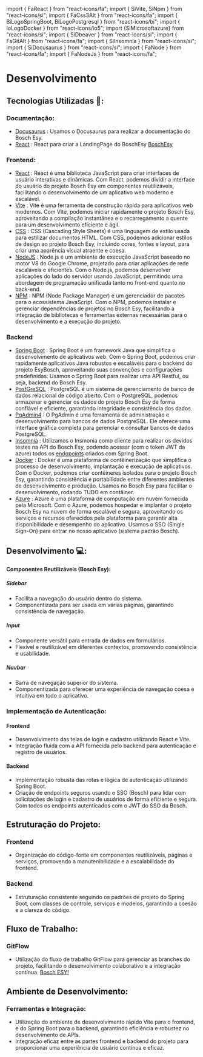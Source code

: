 import { FaReact } from "react-icons/fa";
import { SiVite, SiNpm } from "react-icons/si";
import { FaCss3Alt } from "react-icons/fa";
import { BiLogoSpringBoot, BiLogoPostgresql } from "react-icons/bi";
import { IoLogoDocker } from "react-icons/io5";
import {SiMicrosoftazure} from "react-icons/si";
import { SiDbeaver } from "react-icons/si";
import { FaGitAlt } from "react-icons/fa";
import { SiInsomnia } from "react-icons/si";
import { SiDocusaurus } from "react-icons/si";
import { FaNode } from "react-icons/fa";
import { FaNodeJs } from "react-icons/fa";

# Desenvolvimento

## Tecnologias Utilizadas 🧰:

### Documentação:
- [Docusaurus](https://docusaurus.io/) <SiDocusaurus />: Usamos o Docusaurus para realizar a documentação do Bosch Esy.
- [React](https://react.dev/)  <FaReact/>: React para criar a LandingPage do BoschEsy [BoschEsy](https://esy.vercel.app/)

### Frontend:
- [React](https://react.dev/)  <FaReact/>: React é uma biblioteca JavaScript para criar interfaces de usuário interativas e dinâmicas. Com React, podemos dividir a interface do usuário do projeto Bosch Esy em componentes reutilizáveis, facilitando o desenvolvimento de um aplicativo web moderno e escalável.
- [Vite](https://vitejs.dev/) <SiVite/>: Vite é uma ferramenta de construção rápida para aplicativos web modernos. Com Vite, podemos iniciar rapidamente o projeto Bosch Esy, aproveitando a compilação instantânea e o recarregamento a quente para um desenvolvimento eficiente e ágil.
- [CSS](https://developer.mozilla.org/pt-BR/docs/Web/CSS) <FaCss3Alt />: CSS (Cascading Style Sheets) é uma linguagem de estilo usada para estilizar documentos HTML. Com CSS, podemos adicionar estilos de design ao projeto Bosch Esy, incluindo cores, fontes e layout, para criar uma aparência visual atraente e coesa.
- [NodeJS](https://nodejs.org/en) <FaNodeJs />: Node.js é um ambiente de execução JavaScript baseado no motor V8 do Google Chrome, projetado para criar aplicações de rede escaláveis e eficientes. Com o Node.js, podemos desenvolver aplicações do lado do servidor usando JavaScript, permitindo uma abordagem de programação unificada tanto no front-end quanto no back-end.
- [NPM](https://www.npmjs.com/) <SiNpm />: NPM (Node Package Manager) é um gerenciador de pacotes para o ecossistema JavaScript. Com o NPM, podemos instalar e gerenciar dependências de projetos no Bosch Esy, facilitando a integração de bibliotecas e ferramentas externas necessárias para o desenvolvimento e a execução do projeto.

### Backend
- [Spring Boot](https://spring.io/projects/spring-boot) <BiLogoSpringBoot />: Spring Boot é um framework Java que simplifica o desenvolvimento de aplicativos web. Com o Spring Boot, podemos criar rapidamente aplicativos Java robustos e escaláveis para o backend do projeto EsyBosch, aproveitando suas convenções e configurações predefinidas. Usamos o Spring Boot para realizar uma API Restful, ou seja, backend do Bosch Esy.
- [PostGreSQL](https://www.postgresql.org/) <BiLogoPostgresql />: PostgreSQL é um sistema de gerenciamento de banco de dados relacional de código aberto. Com o PostgreSQL, podemos armazenar e gerenciar os dados do projeto Bosch Esy de forma confiável e eficiente, garantindo integridade e consistência dos dados.
- [PgAdmin4](https://www.pgadmin.org/download/) <BiLogoPostgresql />: O PgAdmin é uma ferramenta de administração e desenvolvimento para bancos de dados PostgreSQL. Ele oferece uma interface gráfica completa para gerenciar e consultar bancos de dados PostgreSQL.
- [Insomnia](https://insomnia.rest/download) <SiInsomnia />: Utilizamos o Insmonia como cliente para realizar os devidos testes na API do Bosch Esy, podendo acessar (com o token JWT da azure) todos os [endopoints](https://github.com/EsyProject/Esy_backend/blob/fix_dev/endpoints.json) criados com Spring Boot.
- [Docker](https://www.docker.com/) <IoLogoDocker />: Docker é uma plataforma de contêinerização que simplifica o processo de desenvolvimento, implantação e execução de aplicativos. Com o Docker, podemos criar contêineres isolados para o projeto Bosch Esy, garantindo consistência e portabilidade entre diferentes ambientes de desenvolvimento e produção. Usamos no Bosch Esy para facilitar o desenvolvimento, rodando TUDO em contâiner.
- [Azure](https://azure.microsoft.com/pt-br/) <SiMicrosoftazure />:
Azure é uma plataforma de computação em nuvem fornecida pela Microsoft. Com o Azure, podemos hospedar e implantar o projeto Bosch Esy na nuvem de forma escalável e segura, aproveitando os serviços e recursos oferecidos pela plataforma para garantir alta disponibilidade e desempenho do aplicativo. Usamos o SSO (Single Sign-On) para entrar no nosso aplicativo (sistema padrão Bosch).

## Desenvolvimento 💻:

#### Componentes Reutilizáveis (Bosch Esy):

##### Sidebar
- Facilita a navegação do usuário dentro do sistema.
- Componentizada para ser usada em várias páginas, garantindo consistência de navegação.

##### Input
- Componente versátil para entrada de dados em formulários.
- Flexível e reutilizável em diferentes contextos, promovendo consistência e usabilidade.

##### Navbar
- Barra de navegação superior do sistema.
- Componentizada para oferecer uma experiência de navegação coesa e intuitiva em todo o aplicativo.

### Implementação de Autenticação:

#### Frontend
- Desenvolvimento das telas de login e cadastro utilizando React e Vite.
- Integração fluida com a API fornecida pelo backend para autenticação e registro de usuários.

#### Backend
- Implementação robusta das rotas e lógica de autenticação utilizando Spring Boot.
- Criação de endpoints seguros usando o SSO (Bosch) para lidar com solicitações de login e cadastro de usuários de forma eficiente e segura. Com todos os endpoints autenticados com o JWT do SSO da Bosch.

## Estruturação do Projeto:

### Frontend
- Organização do código-fonte em componentes reutilizáveis, páginas e serviços, promovendo a manutenibilidade e a escalabilidade do frontend.

### Backend
- Estruturação consistente seguindo os padrões de projeto do Spring Boot, com classes de controle, serviços e modelos, garantindo a coesão e a clareza do código.

## Fluxo de Trabalho:

### GitFlow <FaGitAlt />
- Utilização do fluxo de trabalho GitFlow para gerenciar as branches do projeto, facilitando o desenvolvimento colaborativo e a integração contínua. [Bosch ESY!](https://github.com/orgs/EsyProject/repositories)

## Ambiente de Desenvolvimento:

### Ferramentas e Integração:
- Utilização do ambiente de desenvolvimento rápido Vite para o frontend, e do Spring Boot para o backend, garantindo eficiência e robustez no desenvolvimento de APIs.
- Integração eficaz entre as partes frontend e backend do projeto para proporcionar uma experiência de usuário contínua e eficaz.

